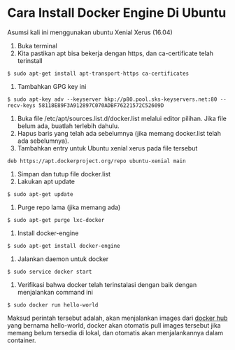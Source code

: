 # Cara Install Docker Engine Di Ubuntu

Asumsi kali ini menggunakan ubuntu Xenial Xerus (16.04)

1. Buka terminal
1. Kita pastikan apt bisa bekerja dengan https, dan ca-certificate telah terinstall
```
$ sudo apt-get install apt-transport-https ca-certificates
```
1. Tambahkan GPG key ini
```
$ sudo apt-key adv --keyserver hkp://p80.pool.sks-keyservers.net:80 --recv-keys 58118E89F3A912897C070ADBF76221572C52609D
```
1. Buka file /etc/apt/sources.list.d/docker.list melalui editor pilihan. Jika file belum ada, buatlah terlebih dahulu.
1. Hapus baris yang telah ada sebelumnya (jika memang docker.list telah ada sebelumnya).
1. Tambahkan entry untuk Ubuntu xenial xerus pada file tersebut
```
deb https://apt.dockerproject.org/repo ubuntu-xenial main
```
1. Simpan dan tutup file docker.list
1. Lakukan apt update
```
$ sudo apt-get update
```
1. Purge repo lama (jika memang ada)
```
$ sudo apt-get purge lxc-docker
```
1. Install docker-engine
```
$ sudo apt-get install docker-engine
```
1. Jalankan daemon untuk docker
```
$ sudo service docker start
```
1. Verifikasi bahwa docker telah terinstalasi dengan baik dengan menjalankan command ini
```
$ sudo docker run hello-world
```
Maksud perintah tersebut adalah, akan menjalankan images dari [docker hub](https://hub.docker.com/) yang bernama hello-world, docker akan otomatis pull images tersebut jika memang belum tersedia di lokal, dan otomatis akan menjalankannya dalam container.
